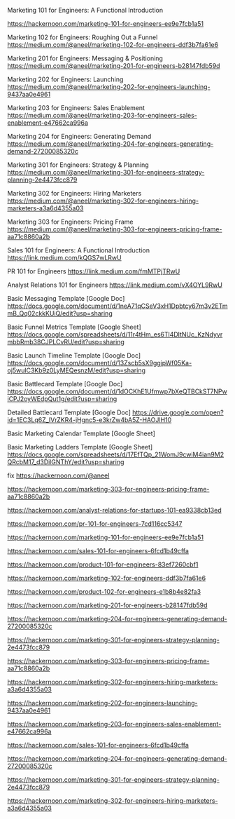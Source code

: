 
Marketing 101 for Engineers: A Functional Introduction

https://hackernoon.com/marketing-101-for-engineers-ee9e7fcb1a51



Marketing 102 for Engineers: Roughing Out a Funnel
https://medium.com/@aneel/marketing-102-for-engineers-ddf3b7fa61e6


Marketing 201 for Engineers: Messaging & Positioning
https://medium.com/@aneel/marketing-201-for-engineers-b28147fdb59d


Marketing 202 for Engineers: Launching
https://medium.com/@aneel/marketing-202-for-engineers-launching-9437aa0e4961


Marketing 203 for Engineers: Sales Enablement
https://medium.com/@aneel/marketing-203-for-engineers-sales-enablement-e47662ca996a


Marketing 204 for Engineers: Generating Demand
https://medium.com/@aneel/marketing-204-for-engineers-generating-demand-27200085320c


Marketing 301 for Engineers: Strategy & Planning
https://medium.com/@aneel/marketing-301-for-engineers-strategy-planning-2e4473fcc879


Marketing 302 for Engineers: Hiring Marketers
https://medium.com/@aneel/marketing-302-for-engineers-hiring-marketers-a3a6d4355a03







Marketing 303 for Engineers: Pricing Frame
https://medium.com/@aneel/marketing-303-for-engineers-pricing-frame-aa71c8860a2b








Sales 101 for Engineers: A Functional Introduction
https://link.medium.com/kQGS7wLRwU


PR 101 for Engineers
https://link.medium.com/fmMTPjTRwU


Analyst Relations 101 for Engineers
https://link.medium.com/vX4OYL9RwU


Basic Messaging Template [Google Doc]
https://docs.google.com/document/d/1neA71qCSeV3xH1Dpbtcy67m3v2ETmmB_Qq02ckkKUiQ/edit?usp=sharing


Basic Funnel Metrics Template [Google Sheet]
https://docs.google.com/spreadsheets/d/11r4tHm_es6Tl4DItNUc_KzNdyvrmbbRmb38CJPLCvRU/edit?usp=sharing


Basic Launch Timeline Template [Google Doc]
https://docs.google.com/document/d/13Zscb5sX9ggjpWf05Ka-oj5wulC3Kb9z0LyMEQesnzM/edit?usp=sharing


Basic Battlecard Template [Google Doc]
https://docs.google.com/document/d/1dOCKhE1Ufmwp7bXeQTBCkST7NPwiCPJ2oyWEdpQut1g/edit?usp=sharing


Detailed Battlecard Template [Google Doc]
https://drive.google.com/open?id=1EC3Lq6Z_IVrZKR4-jHgnc5-e3krZw4bA5Z-HAOJlH10


Basic Marketing Calendar Template [Google Sheet]



Basic Marketing Ladders Template [Google Sheet]
https://docs.google.com/spreadsheets/d/17EfTQp_21WomJ9cwiM4ian9M2QRcbM17_d3DilGNThY/edit?usp=sharing












fix
https://hackernoon.com/@aneel

https://hackernoon.com/marketing-303-for-engineers-pricing-frame-aa71c8860a2b

https://hackernoon.com/analyst-relations-for-startups-101-ea9338cb13ed

https://hackernoon.com/pr-101-for-engineers-7cd116cc5347


https://hackernoon.com/marketing-101-for-engineers-ee9e7fcb1a51

https://hackernoon.com/sales-101-for-engineers-6fcd1b49cffa

https://hackernoon.com/product-101-for-engineers-83ef7260cbf1

https://hackernoon.com/marketing-102-for-engineers-ddf3b7fa61e6

https://hackernoon.com/product-102-for-engineers-e1b8b4e82fa3

https://hackernoon.com/marketing-201-for-engineers-b28147fdb59d

https://hackernoon.com/marketing-204-for-engineers-generating-demand-27200085320c

https://hackernoon.com/marketing-301-for-engineers-strategy-planning-2e4473fcc879

https://hackernoon.com/marketing-303-for-engineers-pricing-frame-aa71c8860a2b

https://hackernoon.com/marketing-302-for-engineers-hiring-marketers-a3a6d4355a03

https://hackernoon.com/marketing-202-for-engineers-launching-9437aa0e4961

https://hackernoon.com/marketing-203-for-engineers-sales-enablement-e47662ca996a

https://hackernoon.com/sales-101-for-engineers-6fcd1b49cffa

https://hackernoon.com/marketing-204-for-engineers-generating-demand-27200085320c

https://hackernoon.com/marketing-301-for-engineers-strategy-planning-2e4473fcc879

https://hackernoon.com/marketing-302-for-engineers-hiring-marketers-a3a6d4355a03



